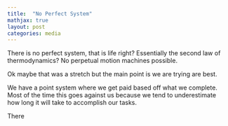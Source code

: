 ```yaml
---
title:  "No Perfect System"
mathjax: true
layout: post
categories: media
---
```


There is no perfect system, that is life right? Essentially the second law of thermodynamics? No perpetual motion machines possible. 

Ok maybe that was a stretch but the main point is we are trying are best. 

We have a point system where we get paid based off what we complete. Most of the time this goes against us because we tend to underestimate how long it will take to accomplish our tasks. 

There 
